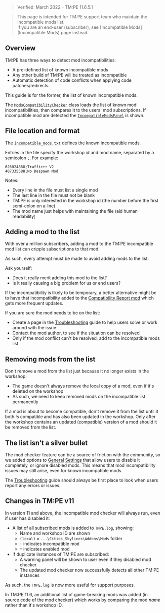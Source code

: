 > Verified: March 2022 - TM:PE 11.6.5.1

> This page is intended for TM:PE support team who maintain the incompatible mods list.  
> If you are an end-user (subscriber), see [Incompatible Mods](Incompatible Mods) page instead.

## Overview

TM:PE has three ways to detect mod incompatibilities:

* A pre-defined list of known incompatible mods
* Any other build of TM:PE will be treated as incompatible
* Automatic detection of code conflicts when applying code patches/redirects

This guide is for the former, the list of known incompatible mods.

The [`ModsCompatibilityChecker`](https://github.com/krzychu124/Cities-Skylines-Traffic-Manager-President-Edition/blob/master/TLM/TLM/Util/ModsCompatibilityChecker.cs) class loads the list of known mod incompatibilities, then compares it to the users' mod subscriptions. If incompatible mod are detected the [`IncompatibleModsPanel`](https://github.com/krzychu124/Cities-Skylines-Traffic-Manager-President-Edition/blob/master/TLM/TLM/UI/IncompatibleModsPanel.cs) is shown.

## File location and format

The [`incompatible_mods.txt`](https://github.com/krzychu124/Cities-Skylines-Traffic-Manager-President-Edition/blob/master/TLM/TLM/Resources/incompatible_mods.txt) defines the known incompatible mods.

Entries in the file specify the workshop id and mod name, separated by a semicolon `;`. For example:

```
626024868;Traffic++ V2
407335588;No Despawn Mod
```

Notes:

* Every line in the file must list a single mod
* The last line in the file must not be blank
* TM:PE is only interested in the workshop id (the number before the first semi-colon on a line)
* The mod name just helps with maintaining the file (aid human readability)

## Adding a mod to the list 

With over a million subscribers, adding a mod to the TM:PE incompatible mod list can cripple subscriptions to that mod.

As such, every attempt must be made to avoid adding mods to the list.

Ask yourself:

* Does it really merit adding this mod to the list?
* Is it really causing a big problem for us or end users?

If the incompatibility is likely to be temporary, a better alternative might be to have that incompatibility added to the [Compatibility Report mod](https://steamcommunity.com/sharedfiles/filedetails/?id=2633433869) which gets more frequent updates.

If you are sure the mod needs to be on the list:

* Create a page in the [Troubleshooting](Troubleshooting) guide to help users solve or work around with the issue
* Contact the mod author, to see if the situation can be resolved
* Only if the mod conflict can't be resolved, add to the incompatible mods list

## Removing mods from the list

Don't remove a mod from the list just because it no longer exists in the workshop:

* The game doesn't always remove the local copy of a mod, even if it's deleted on the workshop
* As such, we need to keep removed mods on the incompatible list permanently

If a mod is about to become compatible, don't remove it from the list until it both _is_ compatible and has also been updated in the workshop. Only after the workshop contains an updated (compatible) version of a mod should it be removed from the list.

## The list isn't a silver bullet

The mod checker feature can be a source of friction with the community, so we added options to [General](General.md) [Settings](Settings.md) that allow users to disable it completely, or ignore disabled mods. This means that mod incompatibility issues may still arise, even for known incompatible mods.

The [Troubleshooting](Troubleshooting) guide should always be first place to look when users report any errors or issues.

## Changes in TM:PE v11

In version 11 and above, the incompatible mod checker will always run, even if user has disabled it:

* A list of all subscribed mods is added to `TMPE.log`, showing:
    * Name and workshop ID are shown
    * `(local)` = `...\Cities_Skylines\Addons\Mods` folder
    * `!` indicates incompatible mod
    * `*` indicates enabled mod
* If duplicate instances of TM:PE are subscribed:
    * A warning panel will be shown to user even if they disabled mod checker
    * The updated mod checker now successfully detects all other TM:PE instances

As such, the `TMPE.log` is now more useful for support purposes.

In TM:PE 11.6, an additional list of game-breaking mods was added (in source code of the mod checker) which works by comparing the mod _name_ rather than it's workshop ID.